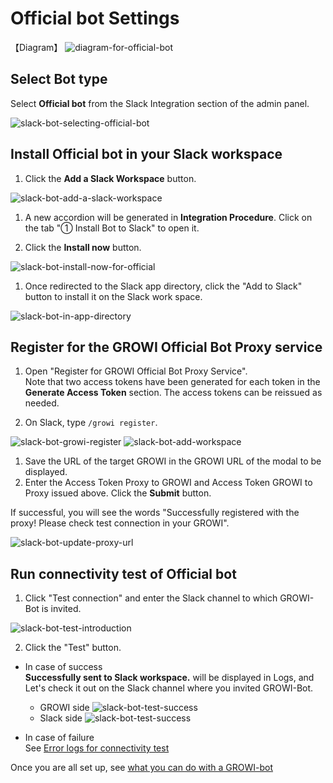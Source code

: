 # Official bot Settings

【Diagram】
<img :src="$withBase('/assets/images/slack-bot-outline-official.png')" alt="diagram-for-official-bot">

## Select Bot type

  Select **Official bot** from the Slack Integration section of the admin panel.

  <img :src="$withBase('/assets/images/slack-bot-selecting-official-bot.png')" alt="slack-bot-selecting-official-bot">

## Install Official bot in your Slack workspace

1. Click the **Add a Slack Workspace** button.
  <img :src="$withBase('/assets/images/slack-bot-add-a-slack-workspace.png')" alt="slack-bot-add-a-slack-workspace">

1. A new accordion will be generated in **Integration Procedure**. Click on the tab "① Install Bot to Slack" to open it.

1. Click the **Install now** button.

  <img :src="$withBase('/assets/images/slack-bot-install-now-for-official.png')" alt="slack-bot-install-now-for-official">

1. Once redirected to the Slack app directory, click the "Add to Slack" button to install it on the Slack work space.

<img :src="$withBase('/assets/images/slack-bot-in-app-directory.png')" alt="slack-bot-in-app-directory">

## Register for the GROWI Official Bot Proxy service

  1. Open "Register for GROWI Official Bot Proxy Service".  
    Note that two access tokens have been generated for each token in the **Generate Access Token** section.
    The access tokens can be reissued as needed.

  1. On Slack, type `/growi register`.
  <img :src="$withBase('/assets/images/slack-bot-growi-register.png')" alt="slack-bot-growi-register">
  <img :src="$withBase('/assets/images/slack-bot-register-modal.png')" alt="slack-bot-add-workspace">

  1. Save the URL of the target GROWI in the GROWI URL of the modal to be displayed.
  1. Enter the Access Token Proxy to GROWI and Access Token GROWI to Proxy issued above.
   Click the **Submit** button.
  
  If successful, you will see the words "Successfully registered with the proxy! Please check test connection in your GROWI".
  
  <img :src="$withBase('/assets/images/slack-bot-successfully-registered-with-proxy.png')" alt="slack-bot-update-proxy-url">

## Run connectivity test of Official bot

1. Click "Test connection" and enter the Slack channel to which GROWI-Bot is invited.
  <img :src="$withBase('/assets/images/slack-bot-test-introduction.png')" alt="slack-bot-test-introduction">

2. Click the "Test" button.

- In case of success  
  **Successfully sent to Slack workspace.** will be displayed in Logs, and
  Let's check it out on the Slack channel where you invited GROWI-Bot.
  - GROWI side
    <img :src="$withBase('/assets/images/slack-bot-test-success.png')" alt="slack-bot-test-success">
  - Slack side
    <img :src="$withBase('/assets/images/slack-bot-test-success-at-slack-app.png')" alt="slack-bot-test-success">

- In case of failure  
  See [Error logs for connectivity test](/en/admin-guide/management-cookbook/slack-integration/#error-logs-for-connectivity-test)

Once you are all set up, see [what you can do with a GROWI-bot](/en/admin-guide/management-cookbook/slack-integration/#check-the-connected-growi)
